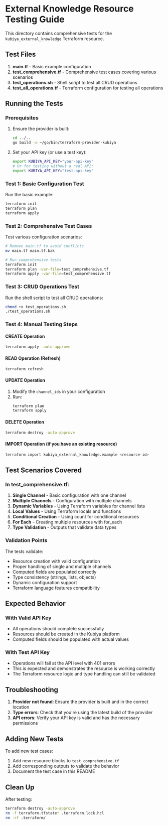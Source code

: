 # External Knowledge Resource Testing Guide

This directory contains comprehensive tests for the `kubiya_external_knowledge` Terraform resource.

## Test Files

1. **main.tf** - Basic example configuration
2. **test_comprehensive.tf** - Comprehensive test cases covering various scenarios
3. **test_operations.sh** - Shell script to test all CRUD operations
4. **test_all_operations.tf** - Terraform configuration for testing all operations

## Running the Tests

### Prerequisites

1. Ensure the provider is built:
   ```bash
   cd ../..
   go build -o ~/go/bin/terraform-provider-kubiya
   ```

2. Set your API key (or use a test key):
   ```bash
   export KUBIYA_API_KEY="your-api-key"
   # Or for testing without a real API:
   export KUBIYA_API_KEY="test-api-key"
   ```

### Test 1: Basic Configuration Test

Run the basic example:
```bash
terraform init
terraform plan
terraform apply
```

### Test 2: Comprehensive Test Cases

Test various configuration scenarios:
```bash
# Remove main.tf to avoid conflicts
mv main.tf main.tf.bak

# Run comprehensive tests
terraform init
terraform plan -var-file=test_comprehensive.tf
terraform apply -var-file=test_comprehensive.tf
```

### Test 3: CRUD Operations Test

Run the shell script to test all CRUD operations:
```bash
chmod +x test_operations.sh
./test_operations.sh
```

### Test 4: Manual Testing Steps

#### CREATE Operation
```bash
terraform apply -auto-approve
```

#### READ Operation (Refresh)
```bash
terraform refresh
```

#### UPDATE Operation
1. Modify the `channel_ids` in your configuration
2. Run:
   ```bash
   terraform plan
   terraform apply
   ```

#### DELETE Operation
```bash
terraform destroy -auto-approve
```

#### IMPORT Operation (if you have an existing resource)
```bash
terraform import kubiya_external_knowledge.example <resource-id>
```

## Test Scenarios Covered

### In test_comprehensive.tf:

1. **Single Channel** - Basic configuration with one channel
2. **Multiple Channels** - Configuration with multiple channels
3. **Dynamic Variables** - Using Terraform variables for channel lists
4. **Local Values** - Using Terraform locals and functions
5. **Conditional Creation** - Using count for conditional resources
6. **For Each** - Creating multiple resources with for_each
7. **Type Validation** - Outputs that validate data types

### Validation Points

The tests validate:
- Resource creation with valid configuration
- Proper handling of single and multiple channels
- Computed fields are populated correctly
- Type consistency (strings, lists, objects)
- Dynamic configuration support
- Terraform language features compatibility

## Expected Behavior

### With Valid API Key
- All operations should complete successfully
- Resources should be created in the Kubiya platform
- Computed fields should be populated with actual values

### With Test API Key
- Operations will fail at the API level with 401 errors
- This is expected and demonstrates the resource is working correctly
- The Terraform resource logic and type handling can still be validated

## Troubleshooting

1. **Provider not found**: Ensure the provider is built and in the correct location
2. **Type errors**: Check that you're using the latest build of the provider
3. **API errors**: Verify your API key is valid and has the necessary permissions

## Adding New Tests

To add new test cases:

1. Add new resource blocks to `test_comprehensive.tf`
2. Add corresponding outputs to validate the behavior
3. Document the test case in this README

## Clean Up

After testing:
```bash
terraform destroy -auto-approve
rm -f terraform.tfstate* .terraform.lock.hcl
rm -rf .terraform/
``` 